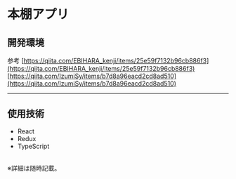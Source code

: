 # 本棚アプリ

## 開発環境
参考
[https://qiita.com/EBIHARA_kenji/items/25e59f7132b96cb886f3](https://qiita.com/EBIHARA_kenji/items/25e59f7132b96cb886f3)
[https://qiita.com/IzumiSy/items/b7d8a96eacd2cd8ad510](https://qiita.com/IzumiSy/items/b7d8a96eacd2cd8ad510)
<br>
***

## 使用技術
- React
- Redux
- TypeScript  
<br>
※詳細は随時記載。
